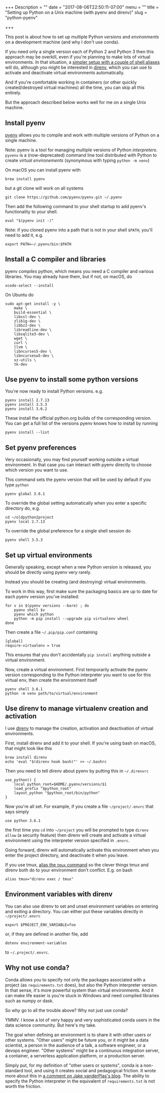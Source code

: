 +++
Description = ""
date = "2017-08-06T22:50:11-07:00"
menu = ""
title = "Setting up Python on a Unix machine (with pyenv and direnv)"
slug = "python-pyenv"

+++

This post is about how to set up multiple Python _versions_ and _environments_
on a development machine (and why I don't use conda).

If you need only a single version each of Python 2 and Python 3 then this
approach may be overkill, even if you're planning to make lots of virtual
environments. In that situation, a [simpler setup with a couple of shell
aliases](https://mike.place/2017/python/) will do, although you might be
interested in
[direnv](#use-direnv-to-manage-virtualenv-creation-and-activation), which you
can use to activate and deactivate virtual environments automatically.

And if you're comfortable working in containers (or other quickly
created/destroyed virtual machines) all the time, you can skip all this
entirely.

But the approach described below works well for me on a single Unix machine.

## Install pyenv

[pyenv](https://github.com/pyenv/pyenv) allows you to compile and work with
multiple versions of Python on a single machine.

Note: pyenv is a tool for managing multiple versions of Python _interpreters_.
`pyvenv` is a (now-deprecated) command line tool distributed with Python to
create _virtual environements_ (synonymous with typing `python -m venv`)

On macOS you can install pyenv with

    brew install pyenv

but a git clone will work on all systems

    git clone https://github.com/pyenv/pyenv.git ~/.pyenv

Then add the following command to your shell startup to add pyenv's
functionality to your shell.

    eval "$(pyenv init -)"

Note: if you cloned pyenv into a path that is not in your shell `$PATH`, you'll
need to add it, e.g.

    export PATH=~/.pyenv/bin:$PATH

## Install a C compiler and libraries

pyenv _compiles_ python, which means you need a C compiler and various
libraries. You may already have them, but if not, on macOS, do

    xcode-select --install

On Ubuntu do

    sudo apt-get install -y \
        make \
        build-essential \
        libssl-dev \
        zlib1g-dev \
        libbz2-dev \
        libreadline-dev \
        libsqlite3-dev \
        wget \
        curl \
        llvm \
        libncurses5-dev \
        libncursesw5-dev \
        xz-utils \
        tk-dev

## Use pyenv to install some python versions

You're now ready to install Python versions. e.g.

    pyenv install 2.7.13
    pyenv install 3.5.3  
    pyenv install 3.6.2

These install the official python.org builds of the corresponding version. You
can get a full list of the versions pyenv knows how to install by running

    pyenv install --list

## Set pyenv preferences 

Very occasionally, you may find yourself working outside a virtual environment.
In that case you can interact with pyenv directly to choose which version you
want to use.

This command sets the pyenv version that will be used by default if you type
`python`

    pyenv global 3.6.1

To override the global setting automatically when you enter a specific
directory do, e.g.

    cd ~/oldpython2project
    pyenv local 2.7.13

To override the global preference for a single shell session do

    pyenv shell 3.5.3

## Set up virtual environments

Generally speaking, except when a new Python version is released, you should be
directly using pyenv very rarely.

Instead you should be creating (and destroying) virtual environments.

To work in this way, first make sure the packaging basics are up to date for
each pyenv version you've installed:

    for v in $(pyenv versions --bare) ; do
        pyenv shell $v 
        pyenv which python
        python -m pip install --upgrade pip virtualenv wheel
    done

Then create a file `~/.pip/pip.conf` containing

    [global]
    require-virtualenv = true

This ensures that you don't accidentally `pip install` anything outside a
virtual environment.

Now, create a virtual environment. First temporarily activate the pyenv version
corresponding to the Python interpreter you want to use for this virtual env,
then create the environment itself

    pyenv shell 3.6.1
    python -m venv path/to/virtual/environment

## Use direnv to manage virtualenv creation and activation

I use [direnv](https://github.com/direnv/direnv) to manage the creation,
activation and deactivation of virtual environments.

First, install direnv and add it to your shell. If you're using bash on macOS,
that might look like this

    brew install direnv
    echo 'eval "$(direnv hook bash)"' >> ~/.bashrc

Then you need to tell direnv about pyenv by putting this in `~/.direnvrc`

    use_python() {
        local python_root=$HOME/.pyenv/versions/$1
        load_prefix "$python_root"
        layout_python "$python_root/bin/python"
    }

Now you're all set. For example, if you create a file `~/project/.envrc` that
says simply

    use python 3.6.1

the first time you `cd` into `~/project` you will be prompted to type `direnv
allow` (a security feature) then direnv will create and activate a virtual
environment using the interpreter version specified in `.envrc`.

Going forward, direnv will automatically activate this environment when you enter
the project directory, and deactivate it when you leave.

If you use tmux, [alias the `tmux`
command](https://github.com/direnv/direnv/wiki/Tmux) so the clever things tmux
and direnv both do to your environment don't conflict. E.g. on bash

    alias tmux="direnv exec / tmux"

## Environment variables with direnv

You can also use direnv to set and unset environment variables on entering and
exiting a directory. You can either put these variables directly in
`~/project/.envrc`

    export $PROJECT_ENV_VARIABLE=foo

or, if they are defined in another file, add 

    dotenv environment-variables

to `~/.project/.envrc`.

## Why not use conda?

Conda allows you to specify not only the packages associated with a project (as
`requirements.txt` does), but also the Python interpreter version. In that
sense, it's more powerful system than virtual environments. And it can make
life easier is you're stuck in Windows and need compiled libraries such as
numpy or dask.

So why go to all the trouble above? Why not just use conda?

YMMV. I know a lot of very happy and very sophisticated conda users in the data
science community. But here's my take.

The goal when defining an environment is to share it with other users or other
systems. "Other users" might be future you, or it might be a data scientist, a
person in the audience of a talk, a software engineer, or a devops engineer.
"Other systems" might be a continuous integration server, a container, a
serverless application platform, or a production server.

Simply put, for my definition of "other users or systems", conda is a
non-standard tool, and using it creates social and pedagogical friction. It
wrote more about this in [a comment on Jake vanderPlas's
blog](http://jakevdp.github.io/blog/2016/08/25/conda-myths-and-misconceptions/#comment-2866310606).
The ability to specify the Python interpreter in the equivalent of
`requirements.txt` is not worth the friction.

